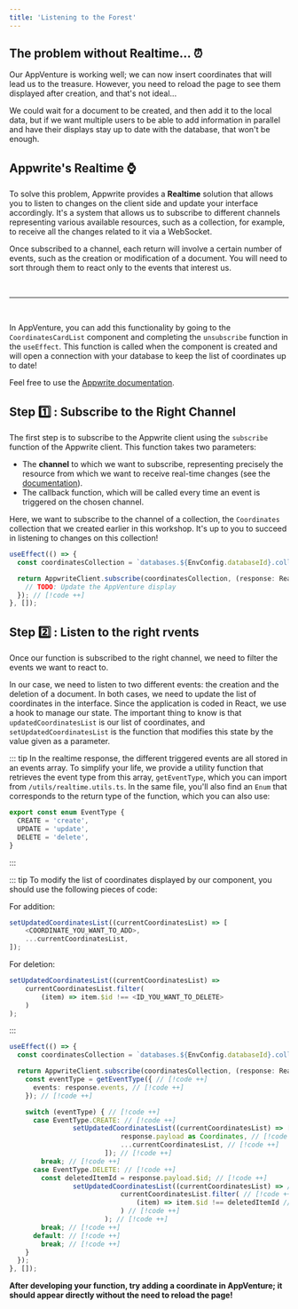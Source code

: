 ```yaml
---
title: 'Listening to the Forest'
---
```


<Documentation link="https://appwrite.io/docs/apis/realtime"></Documentation>

<Hero
title="Let's Listen to what the forest has to offer 👂🏼"
image="/assets/workshop/database/realtime.jpg"
description="Before heading to new horizons, perhaps we can take some time and listen to the various sounds and events
hidden in this forest."
/>

## The problem without Realtime... ⏰

Our AppVenture is working well; we can now insert coordinates that will lead us to the treasure. However, you need to
reload the page to see them displayed after creation, and that's not ideal...

We could wait for a document to be created, and then add it to the local data, but if we want multiple users to be able
to add information in parallel and have their displays stay up to date with the database, that won't be enough.

## Appwrite's Realtime ⌚

To solve this problem, Appwrite provides a **Realtime** solution that allows you to listen to changes on the client side
and update your interface accordingly. It's a system that allows us to subscribe to different channels representing
various available resources, such as a collection, for example, to receive all the changes related to it via a
WebSocket.

Once subscribed to a channel, each return will involve a certain number of events, such as the creation or modification
of a document. You will need to sort through them to react only to the events that interest us.

<br/>

---
<br/>

In AppVenture, you can add this functionality by going to the `CoordinatesCardList` component and completing
the `unsubscribe` function in the `useEffect`. This function is called when the component is created and will open a
connection with your database to keep the list of coordinates up to date!

Feel free to use the [Appwrite documentation](https://appwrite.io/docs/apis/realtime).

## Step 1️⃣ : Subscribe to the Right Channel

The first step is to subscribe to the Appwrite client using the `subscribe` function of the Appwrite client. This
function takes two parameters:

- The **channel** to which we want to subscribe, representing precisely the resource from which we want to receive
  real-time changes (see the [documentation](https://appwrite.io/docs/apis/realtime#channels)).
- The callback function, which will be called every time an event is triggered on the chosen channel.

Here, we want to subscribe to the channel of a collection, the `Coordinates` collection that we created earlier in this
workshop. It's up to you to succeed in listening to changes on this collection!

<Solution>

```ts
useEffect(() => {
  const coordinatesCollection = `databases.${EnvConfig.databaseId}.collections.${EnvConfig.coordinatesCollectionId}.documents`; // [!code ++]

  return AppwriteClient.subscribe(coordinatesCollection, (response: RealtimeResponseEvent<Coordinates>) => { // [!code ++]
    // TODO: Update the AppVenture display
  }); // [!code ++]
}, []);
```
</Solution>

## Step 2️⃣ : Listen to the right rvents

Once our function is subscribed to the right channel, we need to filter the events we want to react to.

In our case, we need to listen to two different events: the creation and the deletion of a document. In both cases, we
need to update the list of coordinates in the interface. Since the application is coded in React, we use a hook to
manage our state. The important thing to know is that `updatedCoordinatesList` is our list of coordinates,
and `setUpdatedCoordinatesList` is the function that modifies this state by the value given as a parameter.

::: tip
In the realtime response, the different triggered events are all stored in an events array.
To simplify your life, we provide a utility function that retrieves the event type from this array, `getEventType`,
which you can import from `/utils/realtime.utils.ts`.
In the same file, you'll also find an `Enum` that corresponds to the return type of the function, which you can also
use:

```ts
export const enum EventType {
  CREATE = 'create',
  UPDATE = 'update',
  DELETE = 'delete',
}
```
:::

::: tip
To modify the list of coordinates displayed by our component, you should use the following pieces of code:

For addition:

```ts
setUpdatedCoordinatesList((currentCoordinatesList) => [
	<COORDINATE_YOU_WANT_TO_ADD>,
	...currentCoordinatesList,
]);
```

For deletion:

```ts
setUpdatedCoordinatesList((currentCoordinatesList) =>
	currentCoordinatesList.filter(
		(item) => item.$id !== <ID_YOU_WANT_TO_DELETE>
	)
);
```
:::

<Solution>

```ts
useEffect(() => {
  const coordinatesCollection = `databases.${EnvConfig.databaseId}.collections.${EnvConfig.coordinatesCollectionId}.documents`;

  return AppwriteClient.subscribe(coordinatesCollection, (response: RealtimeResponseEvent<Coordinates>) => {
    const eventType = getEventType({ // [!code ++]
      events: response.events, // [!code ++]
    }); // [!code ++]

    switch (eventType) { // [!code ++]
      case EventType.CREATE: // [!code ++]
        		setUpdatedCoordinatesList((currentCoordinatesList) => [ // [!code ++]
							response.payload as Coordinates, // [!code ++]
							...currentCoordinatesList, // [!code ++]
						]); // [!code ++]
        break; // [!code ++]
      case EventType.DELETE: // [!code ++]
        const deletedItemId = response.payload.$id; // [!code ++]
        		setUpdatedCoordinatesList((currentCoordinatesList) => // [!code ++]
							currentCoordinatesList.filter( // [!code ++]
								(item) => item.$id !== deletedItemId // [!code ++]
							) // [!code ++]
						); // [!code ++]
        break; // [!code ++]
      default: // [!code ++]
        break; // [!code ++]
    }
  });
}, []);
```
</Solution>

**After developing your function, try adding a coordinate in AppVenture; it should appear directly without the need to
reload the page!**
